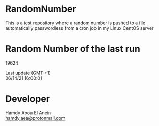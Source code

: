 # RandomNumber    
This is a test repository where a random number is pushed to a file automatically passwordless from a cron job in my Linux CentOS server    
# Random Number of the last run   
19624
      
Last update (GMT +1)    
06/14/21 16:00:01
# Developer    
Hamdy Abou El Anein   
hamdy.aea@protonmail.com
